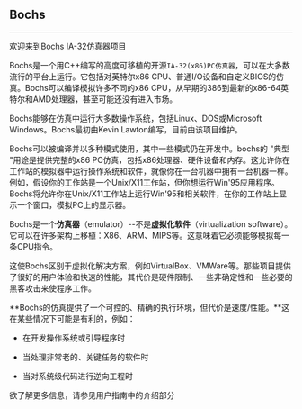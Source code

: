 ## Bochs
---
欢迎来到Bochs IA-32仿真器项目

Bochs是一个用C++编写的高度可移植的开源`IA-32(x86)PC仿真器`，可以在大多数流行的平台上运行。它包括对英特尔x86 CPU、普通I/O设备和自定义BIOS的仿真。Bochs可以编译模拟许多不同的x86 CPU，从早期的386到最新的x86-64英特尔和AMD处理器，甚至可能还没有进入市场。

Bochs能够在仿真中运行大多数操作系统，包括Linux、DOS或Microsoft Windows。Bochs最初由Kevin Lawton编写，目前由该项目维护。

Bochs可以被编译并以多种模式使用，其中一些模式仍在开发中。bochs的 "典型 "用途是提供完整的x86 PC仿真，包括x86处理器、硬件设备和内存。这允许你在工作站的模拟器中运行操作系统和软件，就像你在一台机器中拥有一台机器一样。例如，假设你的工作站是一个Unix/X11工作站，但你想运行Win'95应用程序。Bochs将允许你在Unix/X11工作站上运行Win'95和相关软件，在你的工作站上显示一个窗口，模拟PC上的显示器。

Bochs是一个**仿真器**（emulator）--不是**虚拟化软件**（virtualization software）。它可以在许多架构上移植：X86、ARM、MIPS等。这意味着它必须能够模拟每一条CPU指令。

这使Bochs区别于虚拟化解决方案，例如VirtualBox、VMWare等。那些项目提供了很好的用户体验和快速的性能，其代价是硬件限制、一些非确定性和一些必要的黑客攻击来使程序工作。


**Bochs的仿真提供了一个可控的、精确的执行环境，但代价是速度/性能。**这在某些情况下可能是有利的，例如：

- 在开发操作系统或引导程序时

- 当处理非常老的、关键任务的软件时

- 当对系统级代码进行逆向工程时


欲了解更多信息，请参见用户指南中的介绍部分

